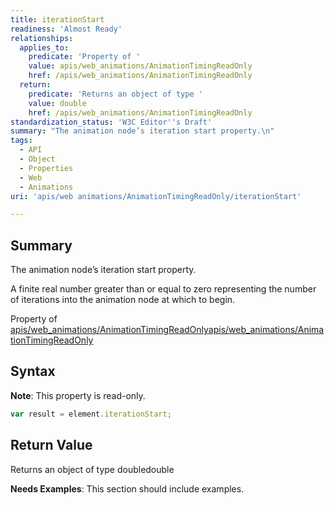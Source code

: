 ```yaml
---
title: iterationStart
readiness: 'Almost Ready'
relationships:
  applies_to:
    predicate: 'Property of '
    value: apis/web_animations/AnimationTimingReadOnly
    href: /apis/web_animations/AnimationTimingReadOnly
  return:
    predicate: 'Returns an object of type '
    value: double
    href: /apis/web_animations/AnimationTimingReadOnly
standardization_status: 'W3C Editor''s Draft'
summary: "The animation node’s iteration start property.\n"
tags:
  - API
  - Object
  - Properties
  - Web
  - Animations
uri: 'apis/web animations/AnimationTimingReadOnly/iterationStart'

---
```

## <span>Summary</span>

The animation node’s iteration start property.

A finite real number greater than or equal to zero representing the number of iterations into the animation node at which to begin.

Property of [apis/web\_animations/AnimationTimingReadOnly](/apis/web_animations/AnimationTimingReadOnly)[apis/web\_animations/AnimationTimingReadOnly](/apis/web_animations/AnimationTimingReadOnly)

## <span>Syntax</span>

**Note**: This property is read-only.

``` js
var result = element.iterationStart;
```

## <span>Return Value</span>

Returns an object of type doubledouble

**Needs Examples**: This section should include examples.

